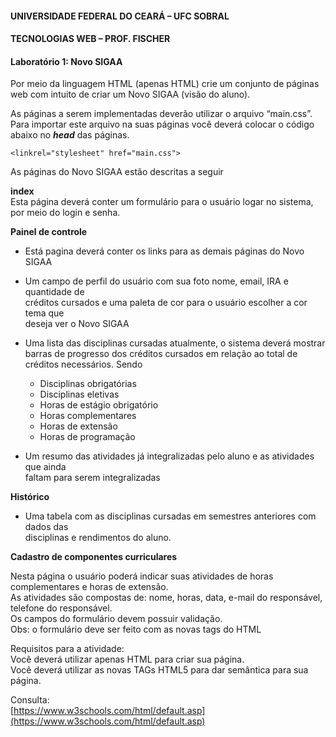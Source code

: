 #### UNIVERSIDADE FEDERAL DO CEARÁ – UFC SOBRAL  
  
#### TECNOLOGIAS WEB – PROF. FISCHER  
  
#### Laboratório 1: Novo SIGAA  
  
Por meio da linguagem HTML (apenas HTML) crie um conjunto de páginas web com intuito de criar um Novo SIGAA (visão do aluno).  
  
As páginas a serem implementadas deverão utilizar o arquivo “main.css”. Para importar este arquivo na suas páginas você deverá colocar o código abaixo no **_head_** das páginas.  

```
<linkrel="stylesheet" href="main.css">  
```
  
As páginas do Novo SIGAA estão descritas a seguir  
  
**index**  
Esta página deverá conter um formulário para o usuário logar no sistema, por meio do login e senha.  
  
**Painel de controle**  
- Está pagina deverá conter os links para as demais páginas do Novo SIGAA  
- Um campo de perfil do usuário com sua foto nome, email, IRA e quantidade de  
créditos cursados e uma paleta de cor para o usuário escolher a cor tema que  
deseja ver o Novo SIGAA
- Uma lista das disciplinas cursadas atualmente, o sistema deverá mostrar barras de  progresso dos créditos cursados em relação ao total de créditos necessários. Sendo  
	- Disciplinas obrigatórias  
	- Disciplinas eletivas  
	- Horas de estágio obrigatório  
	- Horas complementares  
	- Horas de extensão  
	- Horas de programação  
  
- Um resumo das atividades já integralizadas pelo aluno e as atividades que ainda  
faltam para serem integralizadas  
  
**Histórico**  
- Uma tabela com as disciplinas cursadas em semestres anteriores com dados das  
disciplinas e rendimentos do aluno.  
  
  
**Cadastro de componentes curriculares**  
  
Nesta página o usuário poderá indicar suas atividades de horas complementares e horas de extensão.  
As atividades são compostas de: nome, horas, data, e-mail do responsável, telefone do responsável.  
Os campos do formulário devem possuir validação.  
Obs: o formulário deve ser feito com as novas tags do HTML  
  
Requisitos para a atividade:  
Você deverá utilizar apenas HTML para criar sua página.  
Você deverá utilizar as novas TAGs HTML5 para dar semântica para sua página.  
  
Consulta:  
[https://www.w3schools.com/html/default.asp](https://www.w3schools.com/html/default.asp)
